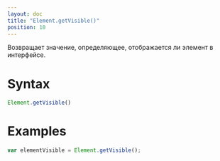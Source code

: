 ```yaml
---
layout: doc
title: "Element.getVisible()"
position: 10
---
```


Возвращает значение, определяющее, отображается ли элемент в интерфейсе.

# Syntax

```js
Element.getVisible()
```

# Examples

```js
var elementVisible = Element.getVisible();
```
